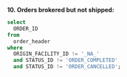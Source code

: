 **10. Orders brokered but not shipped:**
```sql
select 
  ORDER_ID 
from 
  order_header 
where 
  ORIGIN_FACILITY_ID != '_NA_' 
  and STATUS_ID != 'ORDER_COMPLETED' 
  and STATUS_ID != 'ORDER_CANCELLED';
```
